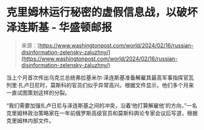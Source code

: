 <!--yml

category: 未分类

date: 2024-05-27 14:57:00

-->

# 克里姆林运行秘密的虚假信息战，以破坏泽连斯基 - 华盛顿邮报

> 来源：[https://www.washingtonpost.com/world/2024/02/16/russian-disinformation-zelensky-zaluzhny/](https://www.washingtonpost.com/world/2024/02/16/russian-disinformation-zelensky-zaluzhny/)

当上个月首次传出乌克兰总统弗拉基米尔·泽连斯基准备解雇其最高军事指挥官瓦列里·扎卢日尼时，莫斯科的官员们似乎异常高兴。根据文件显示，他们多个月来一直试图策划这样的分裂。

“我们需要加强扎卢日尼与泽连斯基之间的冲突，沿着‘他打算解雇他’的方向，”一名克里姆林政治策略家在一年前俄罗斯高级官员和莫斯科舆论专家会议后写道，根据克里姆林内部文件。
